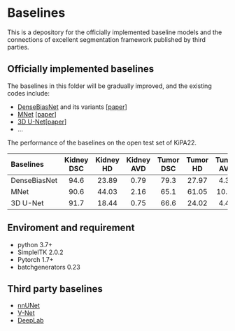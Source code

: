 # Baselines

This is a depository for the officially implemented baseline models and the connections of excellent segmentation framework published by third parties.

## Officially implemented baselines
The baselines in this folder will be gradually improved, and the existing codes include:
- [DenseBiasNet](https://github.com/YutingHe-list/DenseBiasNet-pytorch) and its variants [[paper](https://www.sciencedirect.com/science/article/abs/pii/S1361841520300864)]
- [MNet](https://github.com/zfdong-code/MNet) [[paper](https://arxiv.org/abs/2205.04846)]
- [3D U-Net](https://github.com/KiPA2022/kipa22/blob/main/BASELINES/models/UNet3D.py)[[paper](https://link.springer.com/chapter/10.1007/978-3-319-46723-8_49)]
- ...

The performance of the baselines on the open test set of KiPA22.

|Baselines    |Kidney DSC |Kidney HD |Kidney AVD |Tumor DSC  |Tumor HD  |Tumor AVD  |Artery DSC |Artery HD |Artery AVD |Vein DSC |Vein HD |Vein AVD |
|:------------|:-----:|:-----:|:-----:|:-----:|:-----:|:-----:|:-----:|:-----:|:-----:|:---:|:---:|:---:|
|DenseBiasNet |94.6   |23.89  |0.79   |79.3   |27.97  |4.33   |84.5   |26.67  |1.31   |76.1 |34.60|2.08 |
|MNet         |90.6   |44.03  |2.16   |65.1   |61.05  |10.23  |78.2   |47.79  |2.71   |73.5 |42.60|3.06 |
|3D U-Net     |91.7   |18.44  |0.75   |66.6   |24.02  |4.45   |71.9   |22.17  |1.10   |60.9 |22.26|3.37 |

## Enviroment and requirement
- python 3.7+
- SimpleITK 2.0.2
- Pytorch 1.7+
- batchgenerators 0.23

## Third party baselines
- [nnUNet](https://github.com/MIC-DKFZ/nnUNet)
- [V-Net](https://github.com/Project-MONAI/MONAI/blob/dev/monai/networks/nets/vnet.py)
- [DeepLab](https://github.com/jfzhang95/pytorch-deeplab-xception)

